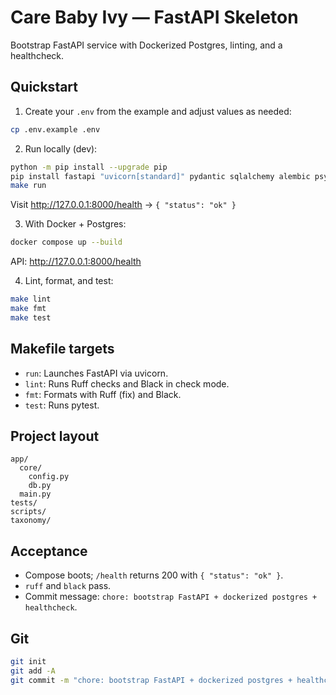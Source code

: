 # Care Baby Ivy — FastAPI Skeleton

Bootstrap FastAPI service with Dockerized Postgres, linting, and a healthcheck.

## Quickstart

1) Create your `.env` from the example and adjust values as needed:

```bash
cp .env.example .env
```

2) Run locally (dev):

```bash
python -m pip install --upgrade pip
pip install fastapi "uvicorn[standard]" pydantic sqlalchemy alembic psycopg2-binary python-dotenv pytest httpx ruff black
make run
```

Visit http://127.0.0.1:8000/health → `{ "status": "ok" }`

3) With Docker + Postgres:

```bash
docker compose up --build
```

API: http://127.0.0.1:8000/health

4) Lint, format, and test:

```bash
make lint
make fmt
make test
```

## Makefile targets

- `run`: Launches FastAPI via uvicorn.
- `lint`: Runs Ruff checks and Black in check mode.
- `fmt`: Formats with Ruff (fix) and Black.
- `test`: Runs pytest.

## Project layout

```
app/
  core/
    config.py
    db.py
  main.py
tests/
scripts/
taxonomy/
```

## Acceptance

- Compose boots; `/health` returns 200 with `{ "status": "ok" }`.
- `ruff` and `black` pass.
- Commit message: `chore: bootstrap FastAPI + dockerized postgres + healthcheck`.

## Git

```bash
git init
git add -A
git commit -m "chore: bootstrap FastAPI + dockerized postgres + healthcheck"
```

